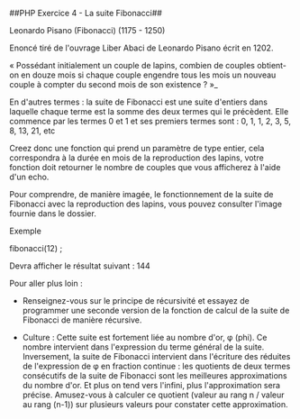 ##PHP Exercice 4 - La suite Fibonacci##

Leonardo Pisano (Fibonacci) (1175 - 1250)

Enoncé tiré de l'ouvrage Liber Abaci de Leonardo Pisano écrit en 1202.

« Possédant initialement un couple de lapins, combien de couples obtient-on en douze mois si chaque couple engendre tous les mois un nouveau couple à compter du second mois de son existence ? »_

En d'autres termes : la suite de Fibonacci est une suite d'entiers dans laquelle chaque terme est la somme des deux termes qui le précèdent. Elle commence par les termes 0 et 1 et ses premiers termes sont : 0, 1, 1, 2, 3, 5, 8, 13, 21, etc

Creez donc une fonction qui prend un paramètre de type entier, cela correspondra à la durée en mois de la reproduction des lapins, votre fonction doit retourner le nombre de couples que vous afficherez à l'aide d'un echo.

Pour comprendre, de manière imagée, le fonctionnement de la suite de Fibonacci avec la reproduction des lapins, vous pouvez consulter l'image fournie dans le dossier.

Exemple

fibonacci(12) ;

Devra afficher le résultat suivant : 144


Pour aller plus loin :

* Renseignez-vous sur le principe de récursivité et essayez de programmer une seconde version de la fonction de calcul de la suite de Fibonacci de manière récursive.

* Culture : Cette suite est fortement liée au nombre d'or, φ (phi). Ce nombre intervient dans l'expression du terme général de la suite. Inversement, la suite de Fibonacci intervient dans l'écriture des réduites de l'expression de φ en fraction continue : les quotients de deux termes consécutifs de la suite de Fibonacci sont les meilleures approximations du nombre d'or. Et plus on tend vers l'infini, plus l'approximation sera précise. Amusez-vous à calculer ce quotient (valeur au rang n / valeur au rang (n-1)) sur plusieurs valeurs pour constater cette approximation.
